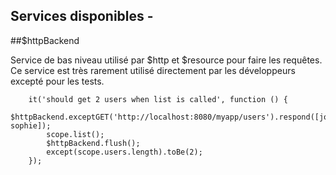 ## Services disponibles -
##$httpBackend

Service de bas niveau utilisé par $http et $resource pour faire les requêtes.
Ce service est très rarement utilisé directement par les développeurs excepté pour les tests.


        it('should get 2 users when list is called', function () {
            $httpBackend.exceptGET('http://localhost:8080/myapp/users').respond([joss, sophie]);
            scope.list();
            $httpBackend.flush();
            except(scope.users.length).toBe(2);
        });
